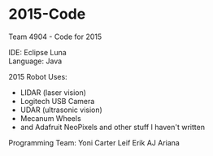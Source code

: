 # 2015-Code
Team 4904 - Code for 2015

IDE: Eclipse Luna<br>
Language: Java

2015 Robot Uses:
* LIDAR (laser vision)
* Logitech USB Camera
* UDAR (ultrasonic vision)
* Mecanum Wheels
* and Adafruit NeoPixels
and other stuff I haven't written

Programming Team:
Yoni
Carter
Leif
Erik
AJ
Ariana
